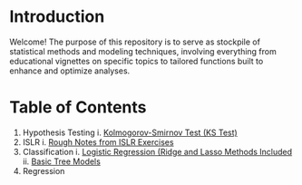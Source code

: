 # Introduction

Welcome! The purpose of this repository is to serve as stockpile of statistical methods and modeling techniques, involving everything from educational vignettes on specific topics to tailored functions built to enhance and optimize analyses. 

# Table of Contents

1. Hypothesis Testing
    i. [Kolmogorov-Smirnov Test (KS Test)](https://github.com/pmaji/stats-and-modeling/blob/master/hypothesis-tests/ks_test.md)
2. ISLR
    i. [Rough Notes from ISLR Exercises](https://github.com/pmaji/stats-and-modeling/blob/master/ISLR/islr_notebook.md)
3. Classification
    i. [Logistic Regression (Ridge and Lasso Methods Included](https://github.com/pmaji/stats-and-modeling/blob/master/classification/logit/logistic_regression.md)
    ii. [Basic Tree Models](https://github.com/pmaji/stats-and-modeling/blob/master/classification/tree-methods/tree_methods.md)
4. Regression




